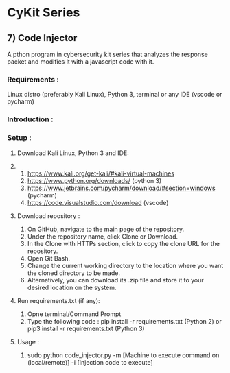# CyKit Series  
## 7) Code Injector
A pthon program in cybersecurity kit series that analyzes the response packet and modifies it with a javascript code with it.

### Requirements :
Linux distro (preferably Kali Linux), Python 3, terminal or any IDE (vscode or pycharm)

### Introduction : 

### Setup : 
1. Download Kali Linux, Python 3 and IDE:
2. 1. https://www.kali.org/get-kali/#kali-virtual-machines
   2. https://www.python.org/downloads/ (python 3)
   3. https://www.jetbrains.com/pycharm/download/#section=windows (pycharm)
   3. https://code.visualstudio.com/download (vscode)

3. Download repository :
   1. On GitHub, navigate to the main page of the repository.
   2. Under the repository name, click Clone or Download.
   3. In the Clone with HTTPs section, click to copy the clone URL for the repository.
   4. Open Git Bash.
   5. Change the current working directory to the location where you want the cloned directory to be made.
   6. Alternatively, you can download its .zip file and store it to your desired location on the system.

4. Run requirements.txt (if any): 
   1. Opne terminal/Command Prompt
   2. Type the following code : pip install -r requirements.txt (Python 2) or pip3 install -r requirements.txt (Python 3)

5. Usage : 
   1. sudo python code_injector.py -m [Machine to execute command on (local/remote)] -i [Injection code to execute]
